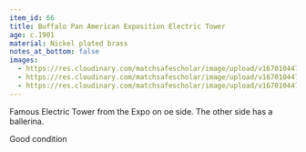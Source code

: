 ```yaml
---
item_id: 66
title: Buffalo Pan American Exposition Electric Tower
age: c.1901
material: Nickel plated brass
notes_at_bottom: false
images:
  - https://res.cloudinary.com/matchsafescholar/image/upload/v1670104479/PanAm1.jpg
  - https://res.cloudinary.com/matchsafescholar/image/upload/v1670104479/Panam2.jpg
  - https://res.cloudinary.com/matchsafescholar/image/upload/v1670104479/Panam3.jpg
---
```

Famous Electric Tower from the Expo on oe side. The other side has a ballerina.

Good condition